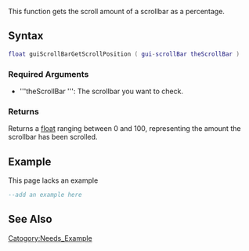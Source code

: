 This function gets the scroll amount of a scrollbar as a percentage.

Syntax
------

``` lua
float guiScrollBarGetScrollPosition ( gui-scrollBar theScrollBar )
```

### Required Arguments

-   '''theScrollBar ''': The scrollbar you want to check.

### Returns

Returns a [float](/docs/float.md "wikilink") ranging between 0 and 100, representing the amount the scrollbar has been scrolled.

Example
-------

This page lacks an example

``` lua
--add an example here
```

See Also
--------

[Catogory:Needs\_Example](/docs/Catogory:Needs_Example.md "wikilink")
